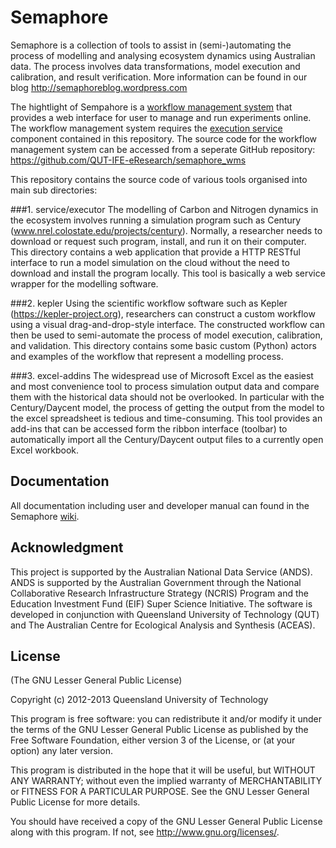 Semaphore
=========

Semaphore is a collection of tools to assist in (semi-)automating the process of modelling and analysing ecosystem dynamics using Australian data. 
The process involves data transformations, model execution and calibration, and result verification.
More information can be found in our blog http://semaphoreblog.wordpress.com

The hightlight of Sempahore is a [workflow management system](http://semaphore.n2o.net.au) that provides a web interface for user to manage and run experiments online. 
The workflow management system requires the [execution service](https://github.com/QUT-IFE-eResearch/semaphore/tree/master/services/executor) component contained in this repository. 
The source code for the workflow management system can be accessed from a seperate GitHub repository:
https://github.com/QUT-IFE-eResearch/semaphore_wms

This repository contains the source code of various tools organised into main sub directories:

###1. service/executor
The modelling of Carbon and Nitrogen dynamics in the ecosystem involves running a simulation program such as Century (www.nrel.colostate.edu/projects/century). Normally, a researcher needs to download or request such program, install, and run it on their computer.
This directory contains a web application that provide a HTTP RESTful interface to run a model simulation on the cloud without the need to download and install the program locally. This tool is basically a web service wrapper for the modelling software.

###2. kepler
Using the scientific workflow software such as Kepler (https://kepler-project.org), researchers can construct a custom workflow using a visual drag-and-drop-style interface. The constructed workflow can then be used to semi-automate the process of model execution, calibration, and validation.
This directory contains some basic custom (Python) actors and examples of the workflow that represent a modelling process.

###3. excel-addins
The widespread use of Microsoft Excel as the easiest and most convenience tool to process simulation output data and compare them with the historical data should not be overlooked. 
In particular with the Century/Daycent model, the process of getting the output from the model to the excel spreadsheet is tedious and time-consuming.
This tool provides an add-ins that can be accessed form the ribbon interface (toolbar) to automatically import all the Century/Daycent output files to a currently open Excel workbook.

## Documentation
All documentation including user and developer manual can found in the Semaphore [wiki](https://github.com/QUT-IFE-eResearch/semaphore/wiki).

## Acknowledgment
This project is supported by the Australian National Data Service (ANDS). 
ANDS is supported by the Australian Government through the National Collaborative Research Infrastructure Strategy
(NCRIS) Program and the Education Investment Fund (EIF) Super Science Initiative. 
The software is developed in conjunction with Queensland University of Technology (QUT) 
and The Australian Centre for Ecological Analysis and Synthesis (ACEAS).


## License 

(The GNU  Lesser General Public License)

Copyright (c) 2012-2013 Queensland University of Technology

This program is free software: you can redistribute it and/or modify
it under the terms of the GNU Lesser General Public License as published by
the Free Software Foundation, either version 3 of the License, or
(at your option) any later version.

This program is distributed in the hope that it will be useful,
but WITHOUT ANY WARRANTY; without even the implied warranty of
MERCHANTABILITY or FITNESS FOR A PARTICULAR PURPOSE.  See the
GNU Lesser General Public License for more details.

You should have received a copy of the GNU Lesser General Public License
along with this program.  If not, see <http://www.gnu.org/licenses/>.
